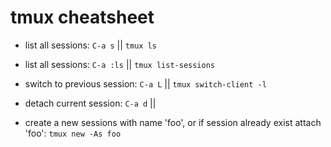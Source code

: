 # tmux cheatsheet

* list all sessions: `C-a s` || `tmux ls`
* list all sessions: `C-a :ls` || `tmux list-sessions`
* switch to previous session: `C-a L` || `tmux switch-client -l`
* detach current session: `C-a d` ||


* create a new sessions with name 'foo', or if session already exist attach 'foo': `tmux new -As foo`



